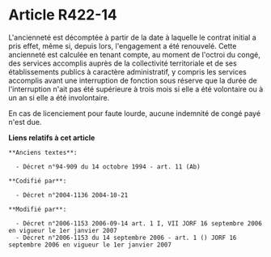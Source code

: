 # Article R422-14

L'ancienneté est décomptée à partir de la date à laquelle le contrat initial a pris effet, même si, depuis lors, l'engagement
a été renouvelé. Cette ancienneté est calculée en tenant compte, au moment de l'octroi du congé, des services accomplis
auprès de la collectivité territoriale et de ses établissements publics à caractère administratif, y compris les services
accomplis avant une interruption de fonction sous réserve que la durée de l'interruption n'ait pas été supérieure à trois
mois si elle a été volontaire ou à un an si elle a été involontaire.

En cas de licenciement pour faute lourde, aucune indemnité de congé payé n'est due.

**Liens relatifs à cet article**

	**Anciens textes**:

	  - Décret n°94-909 du 14 octobre 1994 - art. 11 (Ab)

	**Codifié par**:

	  - Décret n°2004-1136 2004-10-21

	**Modifié par**:

	  - Décret n°2006-1153 2006-09-14 art. 1 I, VII JORF 16 septembre 2006 en vigueur le 1er janvier 2007
	  - Décret n°2006-1153 du 14 septembre 2006 - art. 1 () JORF 16 septembre 2006 en vigueur le 1er janvier 2007
